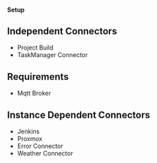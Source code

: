 #### Setup

## Independent Connectors

* Project Build
* TaskManager Connector

## Requirements

* Mqtt Broker

## Instance Dependent Connectors

* Jenkins
* Proxmox
* Error Connector
* Weather Connector

